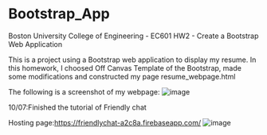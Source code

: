 # Bootstrap_App
Boston University College of Engineering - EC601 HW2 - Create a Bootstrap Web Application

This is a project using a Bootstrap web application to display my resume.
In this homework, I choosed Off Canvas Template of the Bootstrap, made some modifications and constructed my page resume_webpage.html

The following is a screenshot of my webpage:
![image](https://github.com/jxtang0920/EC601HW2-bootstrap/blob/master/project%20picture.JPG)

10/07:Finished the tutorial of Friendly chat

Hosting page:https://friendlychat-a2c8a.firebaseapp.com/
![image](https://github.com/jxtang0920/EC601HW2-bootstrap/blob/master/friendlychat_screenshot.JPG)
